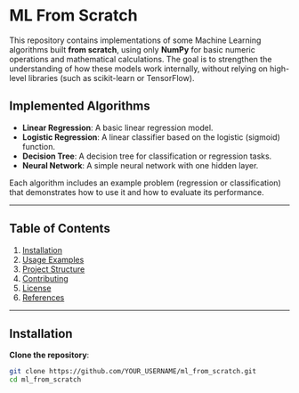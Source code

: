 # ML From Scratch

This repository contains implementations of some Machine Learning algorithms built **from scratch**, using only **NumPy** for basic numeric operations and mathematical calculations. The goal is to strengthen the understanding of how these models work internally, without relying on high-level libraries (such as scikit-learn or TensorFlow).

## Implemented Algorithms

- **Linear Regression**: A basic linear regression model.
- **Logistic Regression**: A linear classifier based on the logistic (sigmoid) function.
- **Decision Tree**: A decision tree for classification or regression tasks.
- **Neural Network**: A simple neural network with one hidden layer.

Each algorithm includes an example problem (regression or classification) that demonstrates how to use it and how to evaluate its performance.

---

## Table of Contents

1. [Installation](#installation)
2. [Usage Examples](#usage-examples)
3. [Project Structure](#project-structure)
4. [Contributing](#contributing)
5. [License](#license)
6. [References](#references)

---

## Installation

**Clone the repository**:

   ```bash
   git clone https://github.com/YOUR_USERNAME/ml_from_scratch.git
   cd ml_from_scratch
